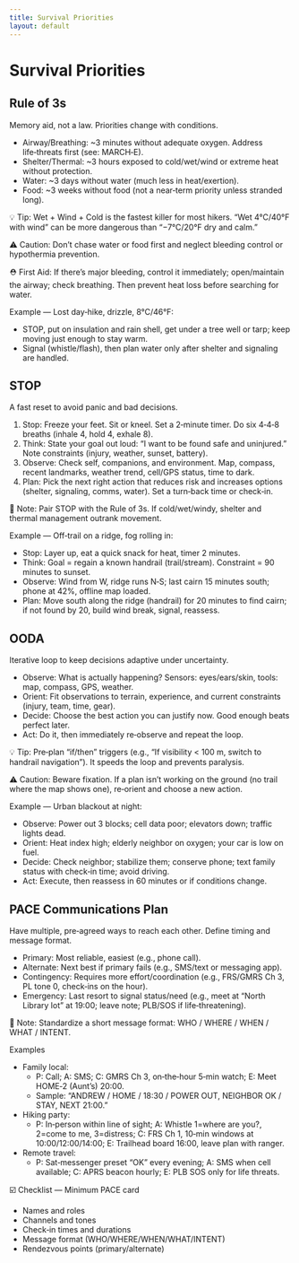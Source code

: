 ```yaml
---
title: Survival Priorities
layout: default
---
```


# Survival Priorities

## Rule of 3s
Memory aid, not a law. Priorities change with conditions.

- Airway/Breathing: ~3 minutes without adequate oxygen. Address life‑threats first (see: MARCH‑E).
- Shelter/Thermal: ~3 hours exposed to cold/wet/wind or extreme heat without protection.
- Water: ~3 days without water (much less in heat/exertion).
- Food: ~3 weeks without food (not a near‑term priority unless stranded long).

💡 Tip: Wet + Wind + Cold is the fastest killer for most hikers. “Wet 4°C/40°F with wind” can be more dangerous than “−7°C/20°F dry and calm.”

⚠️ Caution: Don’t chase water or food first and neglect bleeding control or hypothermia prevention.

⛑️ First Aid: If there’s major bleeding, control it immediately; open/maintain the airway; check breathing. Then prevent heat loss before searching for water.

Example — Lost day‑hike, drizzle, 8°C/46°F:
- STOP, put on insulation and rain shell, get under a tree well or tarp; keep moving just enough to stay warm.
- Signal (whistle/flash), then plan water only after shelter and signaling are handled.

## STOP
A fast reset to avoid panic and bad decisions.

1) Stop: Freeze your feet. Sit or kneel. Set a 2‑minute timer. Do six 4‑4‑8 breaths (inhale 4, hold 4, exhale 8).
2) Think: State your goal out loud: “I want to be found safe and uninjured.” Note constraints (injury, weather, sunset, battery).
3) Observe: Check self, companions, and environment. Map, compass, recent landmarks, weather trend, cell/GPS status, time to dark.
4) Plan: Pick the next right action that reduces risk and increases options (shelter, signaling, comms, water). Set a turn‑back time or check‑in.

📝 Note: Pair STOP with the Rule of 3s. If cold/wet/windy, shelter and thermal management outrank movement.

Example — Off‑trail on a ridge, fog rolling in:
- Stop: Layer up, eat a quick snack for heat, timer 2 minutes.
- Think: Goal = regain a known handrail (trail/stream). Constraint = 90 minutes to sunset.
- Observe: Wind from W, ridge runs N‑S; last cairn 15 minutes south; phone at 42%, offline map loaded.
- Plan: Move south along the ridge (handrail) for 20 minutes to find cairn; if not found by 20, build wind break, signal, reassess.

## OODA
Iterative loop to keep decisions adaptive under uncertainty.

- Observe: What is actually happening? Sensors: eyes/ears/skin, tools: map, compass, GPS, weather.
- Orient: Fit observations to terrain, experience, and current constraints (injury, team, time, gear).
- Decide: Choose the best action you can justify now. Good enough beats perfect later.
- Act: Do it, then immediately re‑observe and repeat the loop.

💡 Tip: Pre‑plan “if/then” triggers (e.g., “If visibility < 100 m, switch to handrail navigation”). It speeds the loop and prevents paralysis.

⚠️ Caution: Beware fixation. If a plan isn’t working on the ground (no trail where the map shows one), re‑orient and choose a new action.

Example — Urban blackout at night:
- Observe: Power out 3 blocks; cell data poor; elevators down; traffic lights dead.
- Orient: Heat index high; elderly neighbor on oxygen; your car is low on fuel.
- Decide: Check neighbor; stabilize them; conserve phone; text family status with check‑in time; avoid driving.
- Act: Execute, then reassess in 60 minutes or if conditions change.

## PACE Communications Plan
Have multiple, pre‑agreed ways to reach each other. Define timing and message format.

- Primary: Most reliable, easiest (e.g., phone call).
- Alternate: Next best if primary fails (e.g., SMS/text or messaging app).
- Contingency: Requires more effort/coordination (e.g., FRS/GMRS Ch 3, PL tone 0, check‑ins on the hour).
- Emergency: Last resort to signal status/need (e.g., meet at “North Library lot” at 19:00; leave note; PLB/SOS if life‑threatening).

📝 Note: Standardize a short message format: WHO / WHERE / WHEN / WHAT / INTENT.

Examples
- Family local:
  - P: Call; A: SMS; C: GMRS Ch 3, on‑the‑hour 5‑min watch; E: Meet HOME‑2 (Aunt’s) 20:00.
  - Sample: “ANDREW / HOME / 18:30 / POWER OUT, NEIGHBOR OK / STAY, NEXT 21:00.”
- Hiking party:
  - P: In‑person within line of sight; A: Whistle 1=where are you?, 2=come to me, 3=distress; C: FRS Ch 1, 10‑min windows at 10:00/12:00/14:00; E: Trailhead board 16:00, leave plan with ranger.
- Remote travel:
  - P: Sat‑messenger preset “OK” every evening; A: SMS when cell available; C: APRS beacon hourly; E: PLB SOS only for life threats.

☑️ Checklist — Minimum PACE card
- Names and roles
- Channels and tones
- Check‑in times and durations
- Message format (WHO/WHERE/WHEN/WHAT/INTENT)
- Rendezvous points (primary/alternate)
